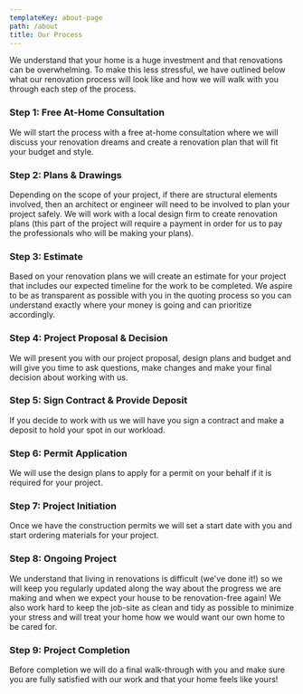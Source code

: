 ```yaml
---
templateKey: about-page
path: /about
title: Our Process
---
```

We understand that your home is a huge investment and that renovations can be overwhelming. To make this less stressful, we have outlined below what our renovation process will look like and how we will walk with you through each step of the process.

### Step 1: Free At-Home Consultation

We will start the process with a free at-home consultation where we will discuss your renovation dreams and create a renovation plan that will fit your budget and style. 

### Step 2: Plans & Drawings

Depending on the scope of your project, if there are structural elements involved, then an architect or engineer will need to be involved to plan your project safely. We will work with a local design firm to create renovation plans (this part of the project will require a payment in order for us to pay the professionals who will be making your plans). 

### Step 3: Estimate

Based on your renovation plans we will create an estimate for your project that includes our expected timeline for the work to be completed. We aspire to be as transparent as possible with you in the quoting process so you can understand exactly where your money is going and can prioritize accordingly. 

### Step 4: Project Proposal & Decision

We will present you with our project proposal, design plans and budget and will give you time to ask questions, make changes and make your final decision about working with us. 

### Step 5: Sign Contract & Provide Deposit

If you decide to work with us we will have you sign a contract and make a deposit to hold your spot in our workload. 

### Step 6: Permit Application

We will use the design plans to apply for a permit on your behalf if it is required for your project.

### Step 7: Project Initiation

Once we have the construction permits we will set a start date with you and start ordering materials for your project. 

### Step 8: Ongoing Project

We understand that living in renovations is difficult (we've done it!) so we will keep you regularly updated along the way about the progress we are making and when we expect your house to be renovation-free again! We also work hard to keep the job-site as clean and tidy as possible to minimize your stress and will treat your home how we would want our own home to be cared for. 

### Step 9: Project Completion

Before completion we will do a final walk-through with you and make sure you are fully satisfied with our work and that your home feels like yours!